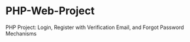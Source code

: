 # PHP-Web-Project
PHP Project: Login, Register with Verification Email, and Forgot Password Mechanisms

